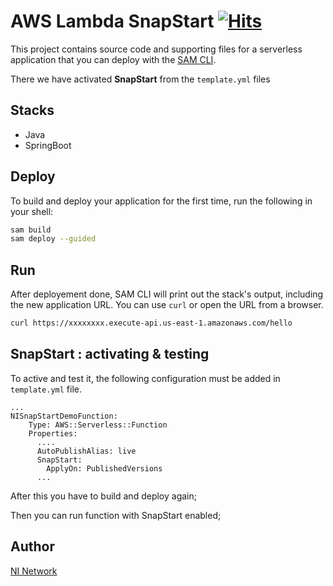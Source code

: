# AWS Lambda SnapStart [![Hits](https://hits.seeyoufarm.com/api/count/incr/badge.svg?url=https%3A%2F%2Fgithub.com%2Fnumerica-ideas%2Faws-lambda-snapstart&count_bg=%2379C83D&title_bg=%23555555&icon=&icon_color=%23E7E7E7&title=hits&edge_flat=false)](https://blog.numericaideas.com)

This project contains source code and supporting files for a serverless application that you can deploy with the [SAM CLI](https://docs.aws.amazon.com/serverless-application-model/latest/developerguide/what-is-sam.html).

There we have activated **SnapStart** from the `template.yml` files

## Stacks

- Java
- SpringBoot

## Deploy

To build and deploy your application for the first time, run the following in your shell:

```bash
sam build
sam deploy --guided
```

## Run

After deployement done, SAM CLI will print out the stack's output, including the new application URL. You can use `curl` or open the URL from a browser.

```bash
curl https://xxxxxxxx.execute-api.us-east-1.amazonaws.com/hello
```

## SnapStart : activating & testing

To active and test it, the following configuration must be added in `template.yml` file.

```
...
NISnapStartDemoFunction:
    Type: AWS::Serverless::Function
    Properties:
      ....
      AutoPublishAlias: live
      SnapStart: 
        ApplyOn: PublishedVersions
      ...
```

After this you have to build and deploy again;

Then you can run function with SnapStart enabled;

## Author

[NI Network](https://www.numericaideas.com/)
